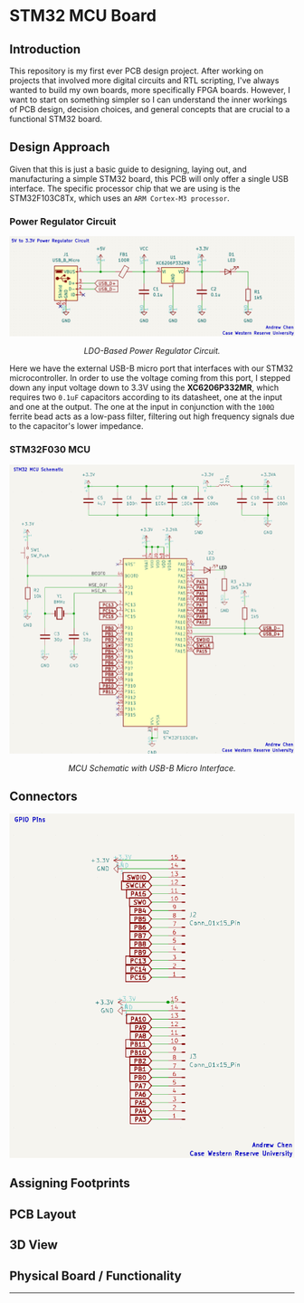 # STM32 MCU Board

## Introduction
This repository is my first ever PCB design project. After working on projects that involved more digital circuits and RTL scripting, I've always wanted to build my own boards, more specifically FPGA boards. However, I want to start on something simpler so I can understand the inner workings of PCB design, decision choices, and general concepts that are crucial to a functional STM32 board.

## Design Approach
Given that this is just a basic guide to designing, laying out, and manufacturing a simple STM32 board, this PCB will only offer a single USB interface. The specific processor chip that we are using is the STM32F103C8Tx, which uses an `ARM Cortex-M3 processor`. 

### Power Regulator Circuit
<p align="center">
    <img width="800px" src="./Images/LDORegulatorSchematic.png" />
</p>
<p align="center">
    <em> LDO-Based Power Regulator Circuit.</em>
</p>

Here we have the external USB-B micro port that interfaces with our STM32 microcontroller. In order to use the voltage coming from this port, I stepped down any input voltage down to 3.3V using the **XC6206P332MR**, which requires two `0.1uF` capacitors according to its datasheet, one at the input and one at the output. The one at the input in conjunction with the `100Ω` ferrite bead acts as a low-pass filter, filtering out high frequency signals due to the capacitor's lower impedance. 

### STM32F030 MCU
<p align="center">
    <img width="800px" src="./Images/STM32MCUSchematic.png" />
</p>
<p align="center">
    <em>MCU Schematic with USB-B Micro Interface.</em>
</p>

## Connectors

<p align="center">
  <img width="600px" src="./Images/Connector.png" />
</p>


## Assigning Footprints

## PCB Layout

## 3D View

## Physical Board / Functionality
---
